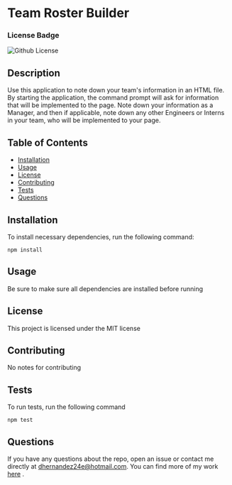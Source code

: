 # Team Roster Builder

  ### License Badge

  ![Github License](https://img.shields.io/badge/license-MIT-brightgreen)

  ## Description
  Use this application to note down your team's information in an HTML file. By starting the application, the command prompt will ask for information that will be implemented to the page. Note down your information as a Manager, and then if applicable, note down any other Engineers or Interns in your team, who will be implemented to your page.

  ## Table of Contents
  * [Installation](#installation)
  * [Usage](#usage)
  * [License](#license)
  * [Contributing](#contributing)
  * [Tests](#tests)
  * [Questions](#questions)

  ## Installation
    
  To install necessary dependencies, run the following command:
    
    npm install
  
  ## Usage

  Be sure to make sure all dependencies are installed before running

  ## License

  This project is licensed under the MIT license

  ## Contributing

  No notes for contributing

  ## Tests

  To run tests, run the following command

    npm test

  ## Questions

  If you have any questions about the repo, open an issue or contact me directly at dhernandez24e@hotmail.com. You can find more of my work [here](https://github.com/dhernandez24e) .  

